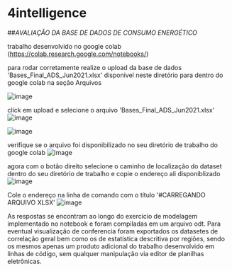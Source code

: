 # 4intelligence
##*AVALIAÇÃO DA BASE DE DADOS DE CONSUMO ENERGÉTICO*

trabalho desenvolvido no google colab (https://colab.research.google.com/notebooks/)

para rodar corretamente realize o upload da base de dados 'Bases_Final_ADS_Jun2021.xlsx' disponivel neste diretório para dentro do google colab na seção Arquivos

![image](https://user-images.githubusercontent.com/56310695/123094770-ac8f6080-d403-11eb-819c-f851a94536bc.png)

click em upload e selecione o arquivo 'Bases_Final_ADS_Jun2021.xlsx'
![image](https://user-images.githubusercontent.com/56310695/123094926-d2b50080-d403-11eb-9a66-5f83a79ad583.png)

![image](https://user-images.githubusercontent.com/56310695/123094984-ebbdb180-d403-11eb-858e-47a9d726ae0c.png)

verifique se o arquivo foi disponibilizado no seu diretório de trabalho do google colab
![image](https://user-images.githubusercontent.com/56310695/123095028-f9733700-d403-11eb-9349-829c5e18e2a9.png)

agora com o botão direito selecione o caminho de localização do dataset dentro do seu diretório de trabalho e copie o endereço ali disponiblizado
![image](https://user-images.githubusercontent.com/56310695/123095101-0f80f780-d404-11eb-9301-aa6ca005c71d.png)

Cole o endereço na linha de comando com o título '#CARREGANDO ARQUIVO XLSX'
![image](https://user-images.githubusercontent.com/56310695/123095202-32131080-d404-11eb-98b6-577df41e1b59.png)

As respostas se encontram ao longo do exercicio de modelagem implementado no notebook e foram compiladas em um arquivo odt.
Para eventual visualização de conferencia foram exportados os datasetes de correlação geral bem como os de estatística descritiva por regiões, sendo os mesmos apenas um produto adicional do trabalho desenvolvido em linhas de código, sem qualquer manipulação via editor de planilhas eletrônicas.
